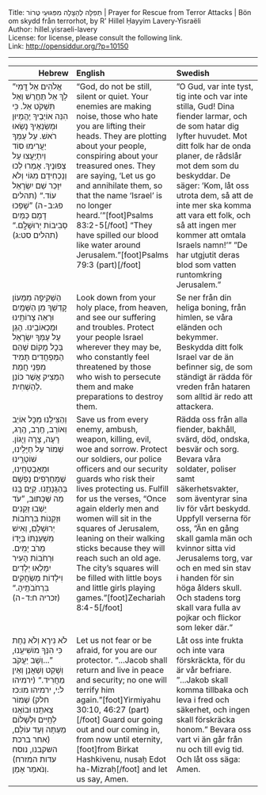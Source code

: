 <html>
<head></head>
<body>
Title: תְּפִלָּה לְהַצָּלָה מִפִּגּוּעֵי טֶרוֹר | Prayer for Rescue from Terror Attacks | Bön om skydd från terrorhot, by R' Hillel Ḥayyim Lavery-Yisraëli<br />
Author: hillel.yisraeli-lavery<br />
License: for license, please consult the following link.<br />
Link: <a href="http://opensiddur.org/?p=10150">http://opensiddur.org/?p=10150</a>
<p />
<hr />

<table style="margin-left: auto;margin-right: auto;" class="draggable">
<thead><tr><th id="x" style="text-align: right;">Hebrew</th><th style="text-align: left;">English</th><th style="text-align: left;">Swedish</th></tr></thead>
<tbody>
<tr><td style="vertical-align:top;" width="28%">
<div class="liturgy"><span lang="he">
”אֱלֹהִים אַל דֳּמִי לָךְ אַל תֶּחֱרַשׁ וְאַל תִּשְׁקֹט אֵל. 
כִּי הִנֵּה אוֹיְבֶיךָ יֶהֱמָיוּן 
וּמְשַׂנְאֶיךָ נָשְׂאוּ רֹאשׁ. 
עַל עַמְּךָ יַעֲרִימוּ סוֹד 
וְיִתְיָעֲצוּ עַל צְפוּנֶיךָ. 
אָמְרוּ לְכוּ 
וְנַכְחִידֵם מִגּוֹי 
וְלֹא יִזָּכֵר שֵׁם יִשְׂרָאֵל עוֹד.“ <span class="citation">(תהלים פג:ב-ה)</span>
”שָׁפְכוּ דָמָם כַּמַּיִם סְבִיבוֹת יְרוּשָׁלִָֽם.“ <span class="citation">(תהלים סט:ג)</span>
</span></div>
</td>
 
<td style="vertical-align:top;" width="36%">
<div class="english">
“God, do not be still, silent or quiet. 
Your enemies are making noise, 
those who hate you are lifting their heads. 
They are plotting about your people, 
conspiring about your treasured ones. 
They are saying, 
‘Let us go and annihilate them, 
so that the name ‘Israel’ is no longer heard.’”[foot]Psalms 83:2-5[/foot] 
“They have spilled our blood like water around Jerusalem.”[foot]Psalms 79:3 (part)[/foot]
</span></div>
</td>
 
<td style="vertical-align:top;" width="36%">
<div class="swedish">
”O Gud, var inte tyst, tig inte och var inte stilla, Gud! 
Dina fiender larmar, 
och de som hatar dig lyfter huvudet. 
Mot ditt folk har de onda planer, 
de rådslår mot dem som du beskyddar. 
De säger: 
’Kom, låt oss utrota dem, så att de inte mer ska komma att vara ett folk, 
och så att ingen mer kommer att omtala Israels namn!’” 
”De har utgjutit deras blod som vatten runtomkring Jerusalem.”
</div>
</td></tr>


<tr><td style="vertical-align:top;" width="28%">
<div class="liturgy"><span lang="he">
הַשְׁקִֽיפָה מִמְּעוֹן קׇדְשְׁךָ 
מִן הַשָּׁמַֽיִם 
וּרְאֵה צָרוֹתֵֽינוּ וּמַכְאוֹבֵֽינוּ. 
הָגֵן עַל עַמְּךָ יִשְׂרָאֵל בְּכׇל מָקוֹם 
שֶׁהֵם הַמְּפַחֲדִים תָּמִיד 
מִפְּנֵי חֲמַת הַמֵּצִיק 
אֲשֶׁר כּוֹנֵן לְהַשְׁחִית.
</span></div>
</td>
 
<td style="vertical-align:top;" width="36%">
<div class="english">
Look down from your holy place, 
from heaven, 
and see our suffering and troubles. 
Protect your people Israel wherever they may be, 
who constantly feel threatened 
by those who wish to persecute them 
and make preparations to destroy them. 
</span></div>
</td>
 
<td style="vertical-align:top;" width="36%">
<div class="swedish">
Se ner från din heliga boning, 
från himlen, 
se våra eländen och bekymmer. 
Beskydda ditt folk Israel var de än befinner sig, 
de som ständigt är rädda 
för vreden från hataren 
som alltid är redo att attackera.
</div>
</td></tr>


<tr><td style="vertical-align:top;" width="28%">
<div class="liturgy"><span lang="he">
וְהַצִּילֵֽנוּ מִכׇּל אוֹיֵב וְאוֹרֵב, 
חֶֽרֶב, הֶֽרֶג, 
רָעָה, צָרָה וְיָגוֹן. 
שְׁמוֹר עַל חַיָּלֵֽינוּ, 
שׁוֹטְרֵֽינוּ 
וּמְאַבְטְחֵֽינוּ, 
שֶׁמְּחַרְפִים נַפְשָׁם בְּהַגָּנָתֵֽנוּ. 
קַיֵּם בָּֽנוּ מַה שֶּׁכָּתוּב, 
”עֹד יֵשְׁבוּ זְקֵנִים וּזְקֵנוֹת בִּרְחֹבוֹת יְרוּשָׁלָםִ,
וְאִישׁ מִשְׁעַנְתּוֹ בְּיָדוֹ מֵרֹב יָמִֽים. 
וּרְחֹבוֹת הָעִיר יִמָּלְאוּ 
יְלָדִים וִילָדוֹת מְשַׂחֲקִים בִּרְחֹבֹתֶֽיהָ.“ <span class="citation">(זכריה ח:ד-ה)</span>
</span></div>
</td>
 
<td style="vertical-align:top;" width="36%">
<div class="english">
Save us from every enemy, ambush, 
weapon, killing, 
evil, woe and sorrow. 
Protect our soldiers, 
our police officers 
and our security guards 
who risk their lives protecting us. 
Fulfill for us the verses, 
“Once again elderly men and women will sit in the squares of Jerusalem, 
leaning on their walking sticks because they will reach such an old age. 
The city’s squares will be filled 
with little boys and little girls playing games.”[foot]Zechariah 8:4-5[/foot]
</span></div>
</td>
 
<td style="vertical-align:top;" width="36%">
<div class="swedish">
Rädda oss från alla fiender, bakhåll, 
svärd, död, 
ondska, besvär och sorg. 
Bevara våra soldater, 
poliser samt säkerhetsvakter, 
som äventyrar 
sina liv för vårt beskydd. 
Uppfyll verserna för oss, 
”Än en gång skall gamla män och kvinnor sitta vid Jerusalems torg, 
var och en med sin stav i handen för sin höga ålders skull. 
Och stadens torg skall vara fulla 
av pojkar och flickor som leker där.”
</div>
</td></tr>


<tr><td style="vertical-align:top;" width="28%">
<div class="liturgy"><span lang="he">
לֹא נִירָא וְלֹא נֵחָת 
כִּי הִנְּךָ מוֹשִׁיעֵֽנוּ, 
”...וְשָׁב יַעֲקֹב וְשָׁקַט וְשַׁאֲנַן 
וְאֵין מַחֲרִיד.“ <span class="citation">(ירמיהו ל:י, ירמיהו מו:כז חלק)</span>
שְׁמוֹר צֵאתֵֽנוּ וּבוֹאֵֽנוּ לְחַֽיִּים וּלְשָׁלוֹם 
מֵעַתָּה וְעַד עוֹלָם, <span class="citation">(אחר ברכת השקבנו, נוסח עדות המזרח)</span>
וְנֹאמַר אָמֵן.
</span></div>
</td>
 
<td style="vertical-align:top;" width="36%">
<div class="english">
Let us not fear or be afraid, 
for you are our protector. 
“...Jacob shall return and live in peace and security; 
no one will terrify him again.”[foot]Yirmiyahu 30:10, 46:27 (part)[/foot] 
Guard our going out and our coming in, 
from now until eternity,[foot]from Birkat Hashkivenu, nusaḥ Edot ha-Mizraḥ[/foot] 
and let us say, Amen.
</span></div>
</td>
 
<td style="vertical-align:top;" width="36%">
<div class="swedish">
Låt oss inte frukta och inte vara förskräckta, 
för du är vår befriare. 
”...Jakob skall komma tillbaka och leva i fred och säkerhet, 
och ingen skall förskräcka honom.”
Bevara oss vart vi än går
 från nu och till evig tid. 
Och låt oss säga: Amen.
</div>
</td></tr>
</tbody></table>



</body>
</html>